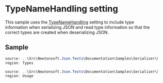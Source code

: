 ﻿# TypeNameHandling setting

This sample uses the [TypeNameHandling](/API/newtonsoft/json/typenamehandling/) setting to include type information when serializing JSON and read type information so that the correct types are created when deserializing JSON.

## Sample

```csharp Types
source: ..\Src\Newtonsoft.Json.Tests\Documentation\Samples\Serializer\SerializeTypeNameHandling.cs
region: Types
```

```csharp Usage
source: ..\Src\Newtonsoft.Json.Tests\Documentation\Samples\Serializer\SerializeTypeNameHandling.cs
region: Usage
```